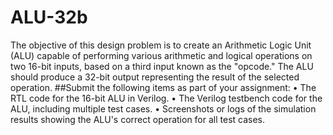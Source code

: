 # ALU-32b
The objective of this design problem is to create an Arithmetic Logic Unit (ALU) capable of  performing various arithmetic and logical operations on two 16-bit inputs, based on a third input  known as the "opcode." The ALU should produce a 32-bit output representing the result of the  selected operation.
##Submit the following items as part of your assignment:
• The RTL code for the 16-bit ALU in Verilog.
• The Verilog testbench code for the ALU, including multiple test cases.
• Screenshots or logs of the simulation results showing the ALU's correct operation for all 
test cases.
